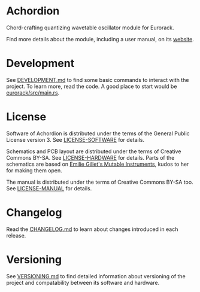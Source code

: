 # Achordion

Chord-crafting quantizing wavetable oscillator module for Eurorack.

Find more details about the module, including a user manual, on its
[website](zlosynth.com/achordion).

# Development

See [DEVELOPMENT.md](DEVELOPMENT.md) to find some basic commands to interact
with the project. To learn more, read the code. A good place to start would be
[eurorack/src/main.rs](eurorack/src/main.rs).

# License

Software of Achordion is distributed under the terms of the General Public
License version 3. See [LICENSE-SOFTWARE](LICENSE-SOFTWARE) for details.

Schematics and PCB layout are distributed under the terms of Creative Commons
BY-SA. See [LICENSE-HARDWARE](LICENSE-HARDWARE) for details. Parts of the
schematics are based on [Emilie Gillet's Mutable
Instruments](https://github.com/pichenettes/eurorack), kudos to her for making
them open.

The manual is distributed under the terms of Creative Commons BY-SA too. See
[LICENSE-MANUAL](LICENSE-MANUAL) for details.

# Changelog

Read the [CHANGELOG.md](CHANGELOG.md) to learn about changes introduced in each
release.

# Versioning

See [VERSIONING.md](VERSIONING.md) to find detailed information about versioning
of the project and compatability between its software and hardware.
